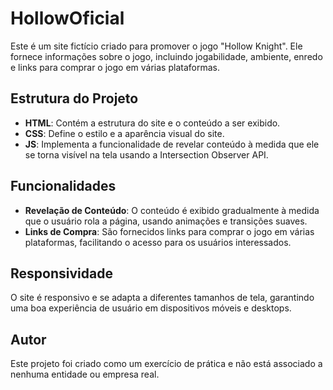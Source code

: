 # HollowOficial

Este é um site fictício criado para promover o jogo "Hollow Knight". Ele fornece informações sobre o jogo, incluindo jogabilidade, ambiente, enredo e links para comprar o jogo em várias plataformas.

## Estrutura do Projeto

- **HTML**: Contém a estrutura do site e o conteúdo a ser exibido.
- **CSS**: Define o estilo e a aparência visual do site.
- **JS**: Implementa a funcionalidade de revelar conteúdo à medida que ele se torna visível na tela usando a Intersection Observer API.

## Funcionalidades

- **Revelação de Conteúdo**: O conteúdo é exibido gradualmente à medida que o usuário rola a página, usando animações e transições suaves.
- **Links de Compra**: São fornecidos links para comprar o jogo em várias plataformas, facilitando o acesso para os usuários interessados.

## Responsividade

O site é responsivo e se adapta a diferentes tamanhos de tela, garantindo uma boa experiência de usuário em dispositivos móveis e desktops.

## Autor

Este projeto foi criado como um exercício de prática e não está associado a nenhuma entidade ou empresa real.
